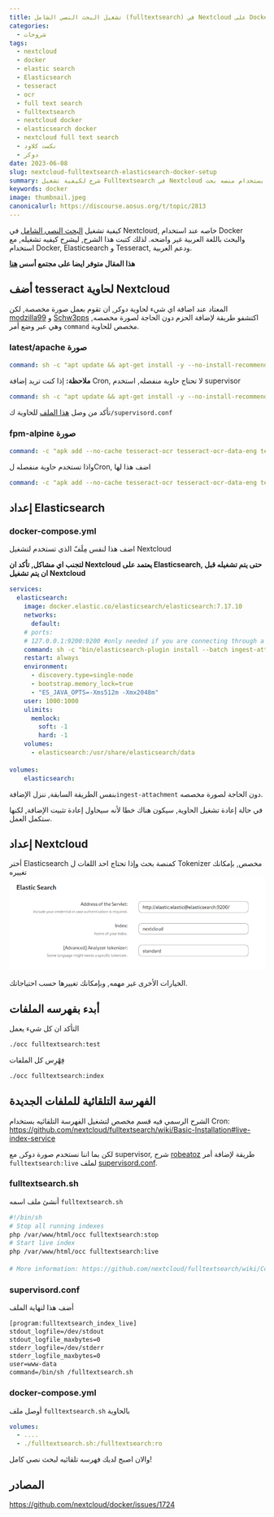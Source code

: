 ```yaml
---
title: تشغيل البحث النصي الشامل (fulltextsearch) في Nextcloud على Docker
categories:
  - شروحات
tags:
  - nextcloud
  - docker
  - elastic search
  - Elasticsearch
  - tesseract
  - ocr
  - full text search
  - fulltextsearch
  - nextcloud docker
  - elasticsearch docker
  - nextcloud full text search
  - نكست كلاود
  - دوكر
date: 2023-06-08
slug: nextcloud-fulltextsearch-elasticsearch-docker-setup
summary: شرح لكيفية تشغيل Fulltextsearch في Nextcloud عند تشغيله على دوكر, بستخدام منصه بحث Elasticsearch.
keywords: docker
image: thumbnail.jpeg
canonicalurl: https://discourse.aosus.org/t/topic/2813
---
```


كيفية تشغيل [البحث النصي الشامل](https://apps.nextcloud.com/apps/fulltextsearch) في Nextcloud, خاصه عند استخدام Docker والبحث باللغة العربية غير واضحه.
لذلك كتبت هذا الشرح, ليشرح كيفيه تشغيله, مع استخدام Docker, Elasticsearch و Tesseract, ودعم العربية.

**هذا المقال متوفر ايضا على مجتمع أسس [هنا](https://discourse.aosus.org/t/topic/2813)**

## أضف tesseract لحاوية Nextcloud
المعتاد عند اضافة اي شيء لحاوية دوكر, ان تقوم بعمل صورة مخصصة, لكن [modzilla99](https://github.com/nextcloud/docker/issues/1414#issuecomment-884711124) و [Schw3pps](https://github.com/nextcloud/docker/issues/1414#issuecomment-1008915705) اكتشفو طريقة لإضافة الحزم دون الحاجة لصورة مخصصه, وهي عبر وضع أمر 
`command` مخصص للحاوية.

### latest/apache صورة
```yaml
command: sh -c "apt update && apt-get install -y --no-install-recommends tesseract-ocr tesseract-ocr-eng tesseract-ocr-ara tesseract-ocr-$(YOUR_THREE_LETTER_LANGUAGE_CODE) && /entrypoint.sh apache2-foreground"
```
**ملاحظة:** إذا كنت تريد إضافة Cron, لا تحتاج حاوية منفصله, استخدم supervisor
```yaml
command: sh -c "apt update && apt-get install -y --no-install-recommends tesseract-ocr tesseract-ocr-eng tesseract-ocr-ara tesseract-ocr-$(YOUR_THREE_LETTER_LANGUAGE_CODE) && mkdir -p /var/log/supervisord && mkdir -p /var/run/supervisord supervisor && supervisord -c /supervisord.conf"
```
تأكد من وصل [هذا الملف](https://github.com/nextcloud/docker/blob/master/.examples/dockerfiles/full/apache/supervisord.conf) للحاوية ك`/supervisord.conf`

### fpm-alpine صورة
```yaml
command: -c "apk add --no-cache tesseract-ocr tesseract-ocr-data-eng tesseract-ocr-data-ara tesseract-ocr-$(YOUR_THREE_LETTER_LANGUAGE_CODE); /entrypoint.sh php-fpm"
```
واذا تستخدم حاوية منفصله لCron, اضف هذا لها
```yaml
command: -c "apk add --no-cache tesseract-ocr tesseract-ocr-data-eng tesseract-ocr-data-ara tesseract-ocr-$(YOUR_THREE_LETTER_LANGUAGE_CODE); /cron.sh"
```

## إعداد Elasticsearch

### docker-compose.yml
اضف هذا لنفس مِلَفّ الذي تستخدم لتشغيل Nextcloud

**لتجنب اي مشاكل, تأكد ان Nextcloud يعتمد على Elasticsearch, حتى يتم تشغيله قبل ان يتم تشغيل Nextcloud**

```yaml
services:
  elasticsearch:
    image: docker.elastic.co/elasticsearch/elasticsearch:7.17.10
    networks:
      default:
    # ports:
    # 127.0.0.1:9200:9200 #only needed if you are connecting through a docker network
    command: sh -c "bin/elasticsearch-plugin install --batch ingest-attachment; /bin/tini -s /usr/local/bin/docker-entrypoint.sh eswrapper"
    restart: always
    environment:
      - discovery.type=single-node
      - bootstrap.memory_lock=true
      - "ES_JAVA_OPTS=-Xms512m -Xmx2048m"
    user: 1000:1000
    ulimits:
      memlock:
        soft: -1
        hard: -1
    volumes:
      - elasticsearch:/usr/share/elasticsearch/data

volumes:
    elasticsearch:
```

بنفس الطريقة السابقة, ننزل الإضافة`ingest-attachment` دون الحاجة لصورة مخصصه.

في حالة إعادة تشغيل الحاوية, سيكون هناك خطا لأنه سيحاول إعادة تثبيت الإضافة, لكنها ستكمل العمل.

## إعداد Nextcloud
أختر Elasticsearch كمنصة بحث
وإذا تحتاج احد اللغات ل Tokenizer مخصص, بإمكانك تغييره
![](nextcloud-settings.png)

الخيارات الأخرى غير مهمه, وبإمكانك تغييرها حسب احتياجاتك.

## أبدء بفهرسه الملفات
التأكد ان كل شيء يعمل
```bash
./occ fulltextsearch:test
```
فِهْرِس كل الملفات
```bash
./occ fulltextsearch:index
```
## الفهرسة التلقائية للملفات الجديدة

الشرح الرسمي فيه قسم مخصص لتشغيل الفهرسة التلقائيه بستخدام Cron:
https://github.com/nextcloud/fulltextsearch/wiki/Basic-Installation#live-index-service

لكن بما اننا نستخدم صورة دوكر, مع supervisor, شرح [robeatoz](https://github.com/nextcloud/fulltextsearch/issues/671) طريقة  لإضافة أمر `fulltextsearch:live` لملف [supervisord.conf](https://github.com/nextcloud/docker/blob/master/.examples/dockerfiles/cron/apache/supervisord.conf).

### fulltextsearch.sh
أنشئ ملف اسمه `fulltextsearch.sh`
```bash
#!/bin/sh
# Stop all running indexes
php /var/www/html/occ fulltextsearch:stop
# Start live index
php /var/www/html/occ fulltextsearch:live

# More information: https://github.com/nextcloud/fulltextsearch/wiki/Commands
```

### supervisord.conf

أضف هذا لنهاية الملف
```supervisor
[program:fulltextsearch_index_live]
stdout_logfile=/dev/stdout
stdout_logfile_maxbytes=0
stderr_logfile=/dev/stderr
stderr_logfile_maxbytes=0
user=www-data
command=/bin/sh /fulltextsearch.sh
```

### docker-compose.yml
أوصل ملف `fulltextsearch.sh` بالحاوية
```yaml
volumes:
  - ....
  - ./fulltextsearch.sh:/fulltextsearch:ro
```

والان اصبح لديك فهرسه تلقائيه لبحث نصي كامل!

## المصادر
https://github.com/nextcloud/docker/issues/1724
